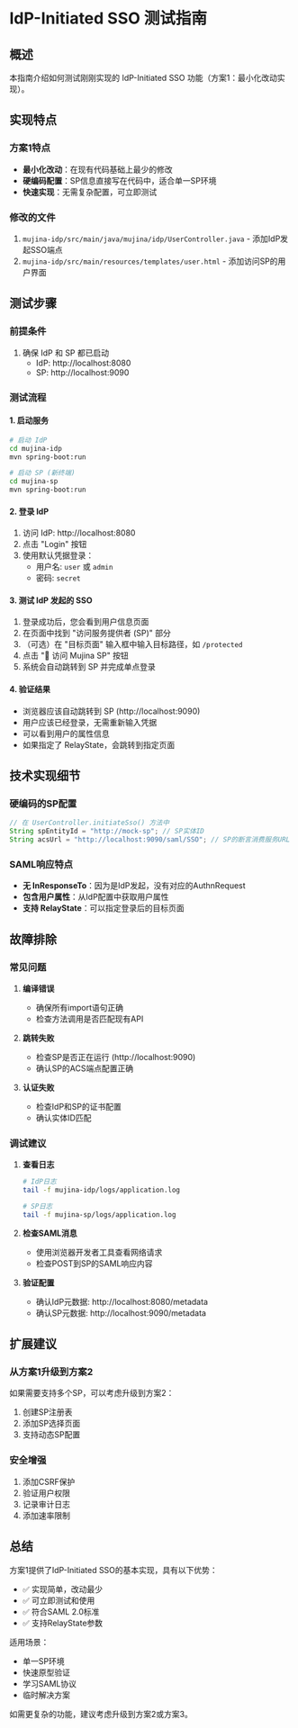 # IdP-Initiated SSO 测试指南

## 概述

本指南介绍如何测试刚刚实现的 IdP-Initiated SSO 功能（方案1：最小化改动实现）。

## 实现特点

### 方案1特点
- **最小化改动**：在现有代码基础上最少的修改
- **硬编码配置**：SP信息直接写在代码中，适合单一SP环境
- **快速实现**：无需复杂配置，可立即测试

### 修改的文件
1. `mujina-idp/src/main/java/mujina/idp/UserController.java` - 添加IdP发起SSO端点
2. `mujina-idp/src/main/resources/templates/user.html` - 添加访问SP的用户界面

## 测试步骤

### 前提条件
1. 确保 IdP 和 SP 都已启动
   - IdP: http://localhost:8080
   - SP: http://localhost:9090

### 测试流程

#### 1. 启动服务
```bash
# 启动 IdP
cd mujina-idp
mvn spring-boot:run

# 启动 SP (新终端)
cd mujina-sp
mvn spring-boot:run
```

#### 2. 登录 IdP
1. 访问 IdP: http://localhost:8080
2. 点击 "Login" 按钮
3. 使用默认凭据登录：
   - 用户名: `user` 或 `admin`
   - 密码: `secret`

#### 3. 测试 IdP 发起的 SSO
1. 登录成功后，您会看到用户信息页面
2. 在页面中找到 "访问服务提供者 (SP)" 部分
3. （可选）在 "目标页面" 输入框中输入目标路径，如 `/protected`
4. 点击 "🚀 访问 Mujina SP" 按钮
5. 系统会自动跳转到 SP 并完成单点登录

#### 4. 验证结果
- 浏览器应该自动跳转到 SP (http://localhost:9090)
- 用户应该已经登录，无需重新输入凭据
- 可以看到用户的属性信息
- 如果指定了 RelayState，会跳转到指定页面

## 技术实现细节

### 硬编码的SP配置
```java
// 在 UserController.initiateSso() 方法中
String spEntityId = "http://mock-sp"; // SP实体ID
String acsUrl = "http://localhost:9090/saml/SSO"; // SP的断言消费服务URL
```

### SAML响应特点
- **无 InResponseTo**：因为是IdP发起，没有对应的AuthnRequest
- **包含用户属性**：从IdP配置中获取用户属性
- **支持 RelayState**：可以指定登录后的目标页面

## 故障排除

### 常见问题

1. **编译错误**
   - 确保所有import语句正确
   - 检查方法调用是否匹配现有API

2. **跳转失败**
   - 检查SP是否正在运行 (http://localhost:9090)
   - 确认SP的ACS端点配置正确

3. **认证失败**
   - 检查IdP和SP的证书配置
   - 确认实体ID匹配

### 调试建议

1. **查看日志**
   ```bash
   # IdP日志
   tail -f mujina-idp/logs/application.log
   
   # SP日志
   tail -f mujina-sp/logs/application.log
   ```

2. **检查SAML消息**
   - 使用浏览器开发者工具查看网络请求
   - 检查POST到SP的SAML响应内容

3. **验证配置**
   - 确认IdP元数据: http://localhost:8080/metadata
   - 确认SP元数据: http://localhost:9090/metadata

## 扩展建议

### 从方案1升级到方案2
如果需要支持多个SP，可以考虑升级到方案2：

1. 创建SP注册表
2. 添加SP选择页面
3. 支持动态SP配置

### 安全增强
1. 添加CSRF保护
2. 验证用户权限
3. 记录审计日志
4. 添加速率限制

## 总结

方案1提供了IdP-Initiated SSO的基本实现，具有以下优势：
- ✅ 实现简单，改动最少
- ✅ 可立即测试和使用
- ✅ 符合SAML 2.0标准
- ✅ 支持RelayState参数

适用场景：
- 单一SP环境
- 快速原型验证
- 学习SAML协议
- 临时解决方案

如需更复杂的功能，建议考虑升级到方案2或方案3。